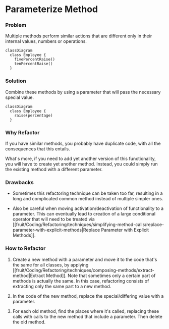 # Parameterize Method

### Problem

Multiple methods perform similar actions that are different only in their internal values, numbers or operations.

```mermaid
classDiagram
  class Employee {
    fivePercentRaise()
    tenPercentRaise()
  }
```

### Solution

Combine these methods by using a parameter that will pass the necessary special value.

```mermaid
classDiagram
  class Employee {
    raise(percentage)
  }
```

### Why Refactor

If you have similar methods, you probably have duplicate code, with all the consequences that this entails.

What's more, if you need to add yet another version of this
functionality, you will have to create yet another method. Instead, you could simply run the existing method with a different parameter.

### Drawbacks

- Sometimes this refactoring technique can be taken too far, resulting in a long and complicated common method instead of multiple simpler ones.

- Also be careful when moving activation/deactivation of functionality to a parameter. This can eventually lead to creation of a large conditional operator that will need to be treated via [[fruit/Coding/Refactoring/techniques/simplifying-method-calls/replace-parameter-with-explicit-methods|Replace Parameter with Explicit Methods]].

### How to Refactor

1. Create a new method with a parameter and move it to the code that's the same for all classes, by applying [[fruit/Coding/Refactoring/techniques/composing-methods/extract-method|Extract Method]]. Note that sometimes only a certain part of methods is actually the same. In this case, refactoring consists of extracting only the same part to a new method.

2. In the code of the new method, replace the special/differing value with a parameter.

3. For each old method, find the places where it's called, replacing these calls with calls to the new method that include a parameter. Then delete the old method.
